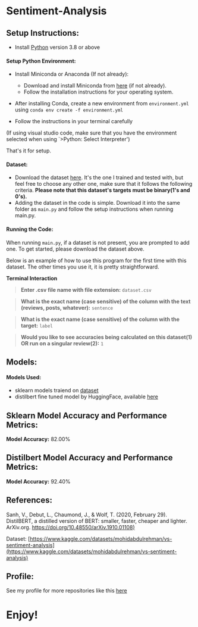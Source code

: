 # Sentiment-Analysis

## Setup Instructions:
- Install [Python](https://www.python.org) version 3.8 or above

#### Setup Python Environment:

- Install Miniconda or Anaconda (If not already):
  - Download and install Miniconda from [here](https://docs.conda.io/en/latest/miniconda.html) (if not already).
  - Follow the installation instructions for your operating system.
  
- After installing Conda, create a new environment from `environment.yml` using `conda env create -f environment.yml`
- Follow the instructions in your terminal carefully

(If using visual studio code, make sure that you have the environment selected when using `>Python: Select Interpreter')

That's it for setup.

#### Dataset:

- Download the dataset [here](https://www.kaggle.com/datasets/mohidabdulrehman/vs-sentiment-analysis). It's the one I trained and tested with, but feel free to choose any other one, make sure that it follows the following criteria. **Please note that this dataset's targets must be binary(1's and 0's).**  
- Adding the dataset in the code is simple. Download it into the same folder as `main.py` and follow the setup instructions when running main.py.


#### Running the Code:
When running `main.py`, if a dataset is not present, you are prompted to add one. To get started, please download the dataset above. 

Below is an example of how to use this program for the first time with this dataset. The other times you use it, it is pretty straightforward.


**Terminal Interaction**

> **Enter .csv file name with file extension:** `dataset.csv`

> **What is the exact name (case sensitive) of the column with the text (reviews, posts, whatever):** `sentence`

> **What is the exact name (case sensitive) of the column with the target:** `label`

> **Would you like to see accuracies being calculated on this dataset(1) OR run on a singular review(2):** `1`



## Models:

#### Models Used:
- sklearn models traiend on [dataset](https://www.kaggle.com/datasets/mohidabdulrehman/vs-sentiment-analysis)
- distilbert fine tuned model by HuggingFace, available [here](https://huggingface.co/distilbert/distilbert-base-uncased-finetuned-sst-2-english)



## Sklearn Model Accuracy and Performance Metrics:

**Model Accuracy:** 82.00%


## Distilbert Model Accuracy and Performance Metrics:

**Model Accuracy:** 92.40%



## References:
Sanh, V., Debut, L., Chaumond, J., & Wolf, T. (2020, February 29). DistilBERT, a distilled version of BERT: smaller, faster, cheaper and lighter. ArXiv.org. [https://doi.org/10.48550/arXiv.1910.01108)](https://doi.org/10.48550/arXiv.1910.01108)
‌


Dataset: [https://www.kaggle.com/datasets/mohidabdulrehman/vs-sentiment-analysis](https://www.kaggle.com/datasets/mohidabdulrehman/vs-sentiment-analysis)


## Profile:

See my profile for more repositories like this [here](https://github.com/aaravjaichand)



# Enjoy!
